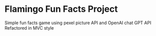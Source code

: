 # Flamingo Fun Facts Project

Simple fun facts game using pexel picture API and OpenAI chat GPT API
Refactored in MVC style
